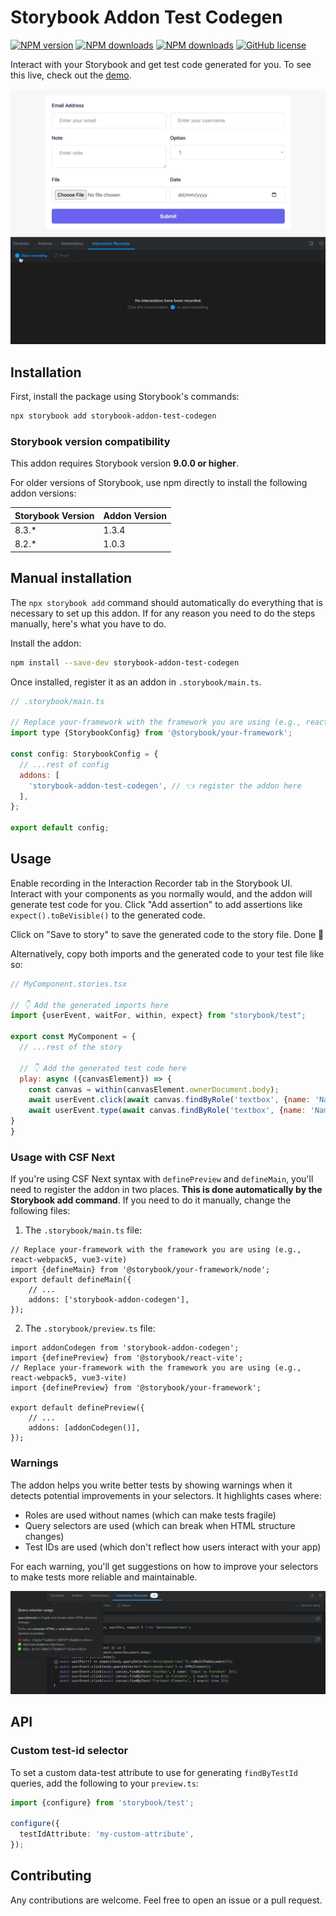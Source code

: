 # Storybook Addon Test Codegen

[![NPM version](https://img.shields.io/npm/v/storybook-addon-test-codegen)](https://www.npmjs.com/package/storybook-addon-test-codegen)
[![NPM downloads](https://img.shields.io/npm/dt/storybook-addon-test-codegen)](https://www.npmjs.com/package/storybook-addon-test-codegen)
[![NPM downloads](https://img.shields.io/npm/dw/storybook-addon-test-codegen)](https://www.npmjs.com/package/storybook-addon-test-codegen)
[![GitHub license](https://img.shields.io/github/license/igrlk/storybook-addon-test-codegen)](https://github.com/igrlk/storybook-addon-test-codegen/blob/main/LICENSE)

Interact with your Storybook and get test code generated for
you. To see this live, check out the [demo](https://igrlk.github.io/storybook-addon-test-codegen/).

![Alt Text](/assets/addon.gif)

## Installation

First, install the package using Storybook's commands:

```sh
npx storybook add storybook-addon-test-codegen
```

### Storybook version compatibility

This addon requires Storybook version **9.0.0 or higher**.

For older versions of Storybook, use npm directly to install the following addon versions:

| Storybook Version | Addon Version |
|-------------------|---------------|
| 8.3.*             | 1.3.4         |
| 8.2.*             | 1.0.3         |

## Manual installation

The `npx storybook add` command should automatically do everything that is necessary to set up this addon. If for any reason you need to do the steps manually, here's what you have to do.

Install the addon:
```sh
npm install --save-dev storybook-addon-test-codegen
```

Once installed, register it as an addon in `.storybook/main.ts`.

```js
// .storybook/main.ts

// Replace your-framework with the framework you are using (e.g., react-webpack5, vue3-vite)
import type {StorybookConfig} from '@storybook/your-framework';

const config: StorybookConfig = {
  // ...rest of config
  addons: [
    'storybook-addon-test-codegen', // 👈 register the addon here
  ],
};

export default config;
```

## Usage

Enable recording in the Interaction Recorder tab in the Storybook UI. Interact with your components as you normally
would, and the addon will generate test code for you. Click "Add assertion" to add assertions like
`expect().toBeVisible()` to the generated code.

Click on "Save to story" to save the generated code to the story file. Done 🎉

Alternatively, copy both imports and the generated code to your test file like so:

```jsx
// MyComponent.stories.tsx

// 👇 Add the generated imports here
import {userEvent, waitFor, within, expect} from "storybook/test";

export const MyComponent = {
  // ...rest of the story

  // 👇 Add the generated test code here
  play: async ({canvasElement}) => {
    const canvas = within(canvasElement.ownerDocument.body);
    await userEvent.click(await canvas.findByRole('textbox', {name: 'Name'}));
    await userEvent.type(await canvas.findByRole('textbox', {name: 'Name'}), 'John Doe');
}
}
```

### Usage with CSF Next

If you're using CSF Next syntax with `definePreview` and `defineMain`, you'll need to register the addon in two places. **This is done automatically by the Storybook add command**. If you need to do it manually, change the following files:

1. The `.storybook/main.ts` file:
```tsx
// Replace your-framework with the framework you are using (e.g., react-webpack5, vue3-vite)
import {defineMain} from '@storybook/your-framework/node';
export default defineMain({
	// ...
	addons: ['storybook-addon-codegen'],
});
```

2. The `.storybook/preview.ts` file:
```tsx
import addonCodegen from 'storybook-addon-codegen';
import {definePreview} from '@storybook/react-vite';
// Replace your-framework with the framework you are using (e.g., react-webpack5, vue3-vite)
import {definePreview} from '@storybook/your-framework';

export default definePreview({
	// ...
	addons: [addonCodegen()],
});
```

### Warnings

The addon helps you write better tests by showing warnings when it detects potential improvements in your selectors. It
highlights cases where:

- Roles are used without names (which can make tests fragile)
- Query selectors are used (which can break when HTML structure changes)
- Test IDs are used (which don't reflect how users interact with your app)

For each warning, you'll get suggestions on how to improve your selectors to make tests more reliable and maintainable.

![Warnings in action](/assets/warnings.png)

## API

### Custom test-id selector

To set a custom data-test attribute to use for generating `findByTestId` queries, add the following to your
`preview.ts`:

```ts
import {configure} from 'storybook/test';

configure({
  testIdAttribute: 'my-custom-attribute',
});
```

## Contributing

Any contributions are welcome. Feel free to open an issue or a pull request.
